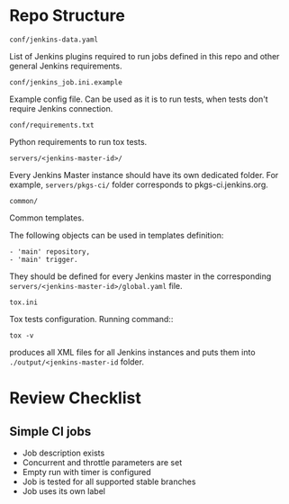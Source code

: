 Repo Structure
==============

``conf/jenkins-data.yaml``

  List of Jenkins plugins required to run jobs defined in this repo
  and other general Jenkins requirements.

``conf/jenkins_job.ini.example``

  Example config file. Can be used as it is to run tests, when tests
  don't require Jenkins connection.

``conf/requirements.txt``

  Python requirements to run tox tests.

``servers/<jenkins-master-id>/``

  Every Jenkins Master instance should have its own dedicated
  folder. For example, ``servers/pkgs-ci/`` folder corresponds to
  pkgs-ci.jenkins.org.

``common/``

  Common templates.

  The following objects can be used in templates definition:

    - 'main' repository,
    - 'main' trigger.

  They should be defined for every Jenkins master in the corresponding
  ``servers/<jenkins-master-id>/global.yaml`` file.

``tox.ini``

  Tox tests configuration. Running command::

    tox -v

  produces all XML files for all Jenkins instances and puts them
  into ``./output/<jenkins-master-id`` folder.

Review Checklist
================

Simple CI jobs
--------------

* Job description exists
* Concurrent and throttle parameters are set
* Empty run with timer is configured
* Job is tested for all supported stable branches
* Job uses its own label
